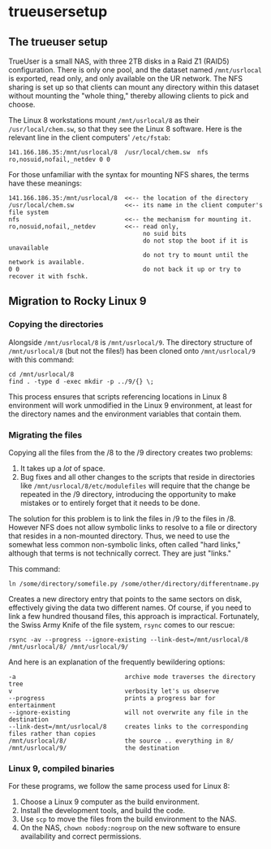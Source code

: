 # trueusersetup

## The trueuser setup

TrueUser is a small NAS, with three 2TB disks in a Raid Z1 (RAID5) configuration. There is only one 
pool, and the dataset named `/mnt/usrlocal` is exported, read only, and only available on the UR
network. The NFS sharing is set up so that clients can mount any directory within this dataset without
mounting the "whole thing," thereby allowing clients to pick and choose.

The Linux 8 workstations mount `/mnt/usrlocal/8` as their `/usr/local/chem.sw`, so that they see the Linux 8
software. Here is the relevant line in the client computers' `/etc/fstab`:

```
141.166.186.35:/mnt/usrlocal/8  /usr/local/chem.sw  nfs     ro,nosuid,nofail,_netdev 0 0
```

For those unfamiliar with the syntax for mounting NFS shares, the terms have these meanings:

```
141.166.186.35:/mnt/usrlocal/8  <<-- the location of the directory
/usr/local/chem.sw              <<-- its name in the client computer's file system
nfs                             <<-- the mechanism for mounting it.
ro,nosuid,nofail,_netdev        <<-- read only,
                                     no suid bits
                                     do not stop the boot if it is unavailable
                                     do not try to mount until the network is available.
0 0                                  do not back it up or try to recover it with fschk.
```

## Migration to Rocky Linux 9

### Copying the directories

Alongside `/mnt/usrlocal/8` is `/mnt/usrlocal/9`. The directory structure of `/mnt/usrlocal/8` (but not
the files!) has been cloned onto `/mnt/usrlocal/9` with this command:

```
cd /mnt/usrlocal/8
find . -type d -exec mkdir -p ../9/{} \;
```

This process ensures that scripts referencing locations in Linux 8 environment will work unmodified in
the Linux 9 environment, at least for the directory names and the environment variables that contain them.

### Migrating the files

Copying all the files from the 
/8 to the /9 directory creates two problems:

1. It takes up a *lot* of space.
2. Bug fixes and all other changes to the scripts that reside in directories like `/mnt/usrlocal/8/etc/modulefiles` will require that the change be repeated in the /9 directory, introducing the opportunity to make mistakes or to entirely forget that it needs to be done.

The solution for this problem is to link the files in /9 to the files in /8. However NFS does not
allow symbolic links to resolve to a file or directory that resides in a non-mounted directory. Thus,
we need to use the somewhat less common non-symbolic links, often called "hard links," although that
terms is not technically correct. They are just "links."

This command: 

```
ln /some/directory/somefile.py /some/other/directory/differentname.py
```

Creates a new directory entry that points to the same sectors on disk, effectively giving the
data two different names. Of course, if you need to link a few hundred thousand files, this 
approach is impractical. Fortunately, the Swiss Army Knife of the file system, `rsync` comes
to our rescue:

```
rsync -av --progress --ignore-existing --link-dest=/mnt/usrlocal/8 /mnt/usrlocal/8/ /mnt/usrlocal/9/
```
And here is an explanation of the frequently bewildering options:

```
-a                              archive mode traverses the directory tree
v                               verbosity let's us observe 
--progress                      prints a progress bar for entertainment
--ignore-existing               will not overwrite any file in the destination
--link-dest=/mnt/usrlocal/8     creates links to the corresponding files rather than copies
/mnt/usrlocal/8/                the source .. everything in 8/
/mnt/usrlocal/9/                the destination
```

### Linux 9, compiled binaries

For these programs, we follow the same process used for Linux 8:

1. Choose a Linux 9 computer as the build environment.
2. Install the development tools, and build the code.
3. Use `scp` to move the files from the build environment to the NAS.
4. On the NAS, `chown nobody:nogroup` on the new software to ensure availability and correct permissions.



